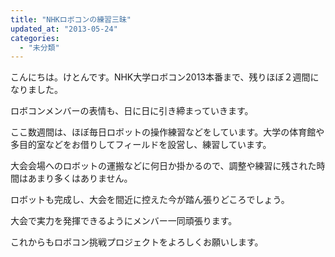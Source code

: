 ```yaml
---
title: "NHKロボコンの練習三昧"
updated_at: "2013-05-24"
categories: 
  - "未分類"
---
```


こんにちは。けとんです。NHK大学ロボコン2013本番まで、残りほぼ２週間になりました。

ロボコンメンバーの表情も、日に日に引き締まっていきます。

ここ数週間は、ほぼ毎日ロボットの操作練習などをしています。大学の体育館や多目的室などをお借りしてフィールドを設営し、練習しています。

大会会場へのロボットの運搬などに何日か掛かるので、調整や練習に残された時間はあまり多くはありません。

ロボットも完成し、大会を間近に控えた今が踏ん張りどころでしょう。

大会で実力を発揮できるようにメンバー一同頑張ります。

これからもロボコン挑戦プロジェクトをよろしくお願いします。
